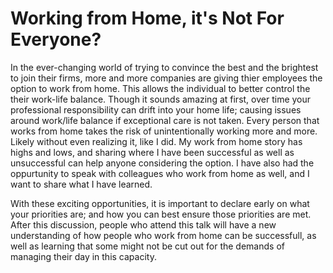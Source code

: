 # Working from Home, it's Not For Everyone?

In the ever-changing world of trying to convince the best and the brightest to join their firms, more and more companies are giving thier employees the option to work from home. This allows the individual to better control the their work-life balance. Though it sounds amazing at first, over time your professional responsibility can drift into your home life; causing issues around work/life balance if exceptional care is not taken. Every person that works from home takes the risk of unintentionally working more and more. Likely without even realizing it, like I did. My work from home story has highs and lows, and sharing where I have been successful as well as unsuccessful can help anyone considering the option. I have also had the oppurtunity to speak with colleagues who work from home as well, and I want to share what I have learned.

With these exciting opportunities, it is important to declare early on what your priorities are; and how you can best ensure those priorities are met. After this discussion, people who attend this talk will have a new understanding of how people who work from home can be successfull, as well as learning that some might not be cut out for the demands of managing their day in this capacity.
